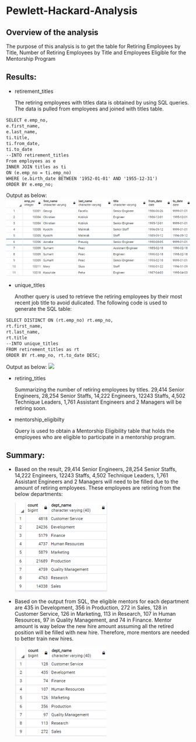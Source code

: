 # Pewlett-Hackard-Analysis
## Overview of the analysis
The purpose of this analysis is to get the table for Retiring Employees by Title, Number of Retiring Employees by Title and Employees Eligible for the Mentorship Program 

## Results:
- retirement_titles 

  The retiring employees with titles data is obtained by using SQL queries. The data is pulled from employees and joined with titles table.
```
SELECT e.emp_no,
e.first_name,
e.last_name,
ti.title,
ti.from_date,
ti.to_date
--INTO retirement_titles
From employees as e
INNER JOIN titles as ti
ON (e.emp_no = ti.emp_no)
WHERE (e.birth_date BETWEEN '1952-01-01' AND '1955-12-31')
ORDER BY e.emp_no;
```
Output as below:
  ![](/retirement_titles.PNG)
  
- unique_titles

  Another query is used to retrieve the retiring employees by their most recent job title to avoid dulicated.
  The following code is used to generate the SQL table:
```
SELECT DISTINCT ON (rt.emp_no) rt.emp_no,
rt.first_name,
rt.last_name,
rt.title
--INTO unique_titles
FROM retirement_titles as rt
ORDER BY rt.emp_no, rt.to_date DESC;
``` 
Output as below:
  ![](/unique_titles.PNG)
  
- retiring_titles
 
  Summarizing the number of retiring employees by titles. 29,414 Senior Engineers, 28,254 Senior Staffs, 14,222 Engineers, 12243 Staffs, 4,502 Technique Leaders, 1,761 Assistant Engineers and 2 Managers will be retiring soon.

- mentorship_eligibilty
  
  Query is used to obtain a Mentorship Eligibility table that holds the employees who are eligible to participate in a mentorship program. 

## Summary: 

- Based on the result, 29,414 Senior Engineers, 28,254 Senior Staffs, 14,222 Engineers, 12243 Staffs, 4,502 Technique Leaders, 1,761 Assistant Engineers and 2 Managers will need to be filled due to the amount of retiring employees. These employees are retiring from the below departments:
    
    ![](/Retire_by_department.PNG)
    
- Based on the output from SQL, the eligible mentors for each department are 435 in Development, 356 in Production, 272 in Sales, 128 in Customer Service, 126 in Marketing, 113	in Research, 107 in Human Resources, 97 in Quality Management, and 74 in Finance. Mentor amount is way below the new hire amount assuming all the retired position will be filled with new hire. Therefore, more mentors are needed to better train new hires.
    
    ![](/Mentor_by_department.PNG)

